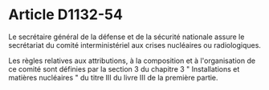 # Article D1132-54

Le     secrétaire général de la défense et de la sécurité nationale assure le secrétariat du comité interministériel aux
crises nucléaires ou radiologiques. 

Les règles relatives aux attributions, à la composition et à l'organisation de ce comité sont définies par la section 3 du
chapitre 3 " Installations et matières nucléaires " du titre III du livre III de la première partie.

